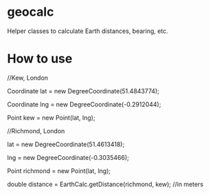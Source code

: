 geocalc
=======

Helper classes to calculate Earth distances, bearing, etc.

How to use
=======

//Kew, London

Coordinate lat = new DegreeCoordinate(51.4843774);

Coordinate lng = new DegreeCoordinate(-0.2912044);

Point kew = new Point(lat, lng);

//Richmond, London

lat = new DegreeCoordinate(51.4613418);

lng = new DegreeCoordinate(-0.3035466);

Point richmond = new Point(lat, lng);

double distance = EarthCalc.getDistance(richmond, kew); //in meters